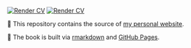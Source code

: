 <!-- badges: start -->

[![Render CV](https://github.com/loelschlaeger/loelschlaeger.github.io/actions/workflows/render-website.yaml/badge.svg)](https://github.com/loelschlaeger/loelschlaeger.github.io/actions/workflows/render-website.yaml)
[![Render CV](https://github.com/loelschlaeger/loelschlaeger.github.io/actions/workflows/render-cv.yaml/badge.svg)](https://github.com/loelschlaeger/loelschlaeger.github.io/actions/workflows/render-cv.yaml)

<!-- badges: end -->

👋 This repository contains the source of [my personal website](https://loelschlaeger.de).

👷 The book is built via [rmarkdown](https://rmarkdown.rstudio.com/) and [GitHub Pages](https://pages.github.com/).
